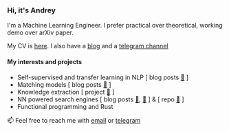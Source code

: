 ### Hi, it's Andrey

I'm a Machine Learning Engineer.
I prefer practical over theoretical, working demo over arXiv paper.

My CV is [here](https://blog.vasnetsov.com/andrey_vasnetsov_cv.pdf).
I also have a [blog](https://blog.vasnetsov.com) and a [telegram channel](https://t.me/neural_network_engineering)

#### My interests and projects

* Self-supervised and transfer learning in NLP [ blog posts [🔗](https://blog.vasnetsov.com/posts/memory-augmented/) ]
* Matching models [ blog posts [🔗](https://blog.vasnetsov.com/posts/nn-matching/) ]
* Knowledge extraction [ project [🔗](https://mention.vasnetsov.com/) ]
* NN powered search engines [ blog posts [🔗](https://blog.vasnetsov.com/posts/categorical-hnsw/), [🔗](https://blog.vasnetsov.com/posts/categorical-hnsw-part-2/) ]
 & [ repo [🔗](https://github.com/generall/cat_hnswlib/blob/master/CATEGORIES.md) ]
* Functional programming and Rust




📫 Feel free to reach me with [email](mailto:andrey@vasnetsov.com) or [telegram](https://t.me/generall93)
<!--
**generall/generall** is a ✨ _special_ ✨ repository because its `README.md` (this file) appears on your GitHub profile.

Here are some ideas to get you started:

- 🔭 I’m currently working on ...
- 🌱 I’m currently learning ...
- 👯 I’m looking to collaborate on ...
- 🤔 I’m looking for help with ...
- 💬 Ask me about ...
- 📫 How to reach me: ...
- 😄 Pronouns: ...
- ⚡ Fun fact: ...
-->

